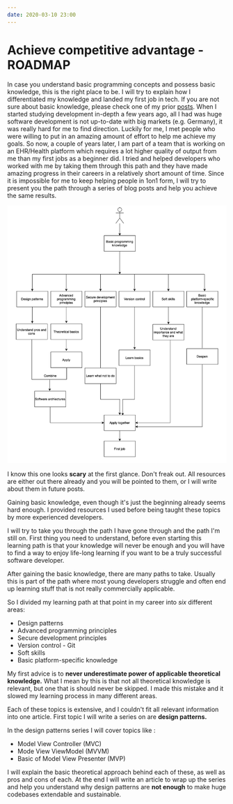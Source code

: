 ```yaml
---
date: 2020-03-10 23:00
---
```


# Achieve competitive advantage - **ROADMAP**


In case you understand basic programming concepts and possess basic knowledge, this is the right place to be. I will try to explain how I differentiated my knowledge and landed my first job in tech. If you are not sure about basic knowledge, please check one of my prior [posts](/posts/2020/Basic%20knowledge%20explained/).
When I started studying development in-depth a few years ago, all I had was huge software development is not up-to-date with big markets (e.g. Germany), it was really hard for me to find direction. Luckily for me, I met people who were willing to put in an amazing amount of effort to help me achieve my goals. So now, a couple of years later, I am part of a team that is working on an EHR/Health platform which requires a lot higher quality of output from me than my first jobs as a beginner did. 
I tried and helped developers who worked with me by taking them through this path and they have made amazing progress in their careers in a relatively short amount of time. Since it is impossible for me to keep helping people in 1on1 form, I will try to present you the path through a series of blog posts and help you achieve the same results.


![Competitive advantage roadmap](/images/competitiveAdvantageRoadmap.png)

I know this one looks **scary** at the first glance. Don't freak out. All resources are either out there already and you will be pointed to them, or I will write about them in future posts.

Gaining basic knowledge, even though it's just the beginning already seems hard enough. I provided resources I used before being taught these topics by more experienced developers.

I will try to take you through the path I have gone through and the path I'm still on. First thing you need to understand, before even starting this learning path is that your knowledge will never be enough and you will have to find a way to enjoy life-long learning if you want to be a truly successful software developer.

After gaining the basic knowledge, there are many paths to take. Usually this is part of the path where most young developers struggle and often end up learning stuff that is  not really commercially applicable.

So I divided my learning path at that point in my career into _six_ different areas:

* Design patterns 
* Advanced programming principles
* Secure development principles
* Version control - Git
* Soft skills
* Basic platform-specific knowledge

My first advice is to **never underestimate power of applicable theoretical knowledge.** What I mean by this is that not all theoretical knowledge is relevant, but one that is should never be skipped. I made this mistake and it slowed my learning process in many different areas.

Each of these topics is extensive, and I couldn't fit all relevant information into one article. First topic I will write a series on are **design patterns.** 

In the design patterns series I will cover topics like :

* Model View Controller  (MVC)
* Mode View ViewModel (MVVM)
* Basic of Model View Presenter (MVP)

I will explain the basic theoretical approach behind each of these, as well as pros and cons of each. At the end I will write an article to wrap up the series and help you understand why design patterns are **not enough** to make huge codebases extendable and sustainable.



